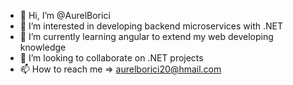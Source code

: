 - 👋 Hi, I’m @AurelBorici
- 👀 I’m interested in developing backend microservices with .NET
- 🌱 I’m currently learning angular to extend my web developing knowledge
- 💞️ I’m looking to collaborate on .NET projects
- 📫 How to reach me => aurelborici20@hmail.com

<!---
AurelBorici/AurelBorici is a ✨ special ✨ repository because its `README.md` (this file) appears on your GitHub profile.
You can click the Preview link to take a look at your changes.
--->
